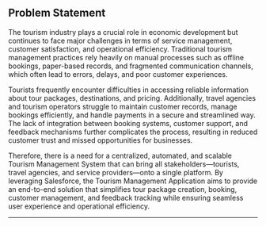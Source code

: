 ## Problem Statement

The tourism industry plays a crucial role in economic development but continues to face major challenges in terms of service management, customer satisfaction, and operational efficiency. Traditional tourism management practices rely heavily on manual processes such as offline bookings, paper-based records, and fragmented communication channels, which often lead to errors, delays, and poor customer experiences.

Tourists frequently encounter difficulties in accessing reliable information about tour packages, destinations, and pricing. Additionally, travel agencies and tourism operators struggle to maintain customer records, manage bookings efficiently, and handle payments in a secure and streamlined way. The lack of integration between booking systems, customer support, and feedback mechanisms further complicates the process, resulting in reduced customer trust and missed opportunities for businesses.

Therefore, there is a need for a centralized, automated, and scalable Tourism Management System that can bring all stakeholders—tourists, travel agencies, and service providers—onto a single platform. By leveraging Salesforce, the Tourism Management Application aims to provide an end-to-end solution that simplifies tour package creation, booking, customer management, and feedback tracking while ensuring seamless user experience and operational efficiency.
***

